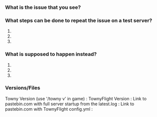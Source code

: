### What is the issue that you see?

### What steps can be done to repeat the issue on a test server?
1.
2.
3.

### What is supposed to happen instead?
1.
2.
3.

### Versions/Files

Towny Version (use '/towny v' in game) :
TownyFlight Version :
Link to pastebin.com with full server startup from the latest.log :
Link to pastebin.com with TownyFlight config.yml :
